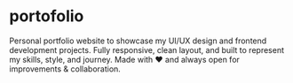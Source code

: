 # portofolio
Personal portfolio website to showcase my UI/UX design and frontend development projects. Fully responsive, clean layout, and built to represent my skills, style, and journey. Made with ❤️ and always open for improvements &amp; collaboration.
